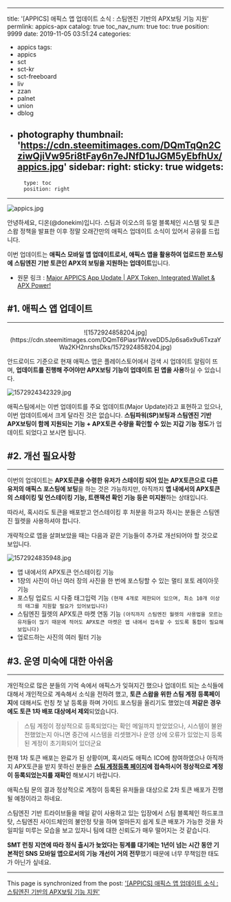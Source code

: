 
---
title: '[APPICS] 애픽스 앱 업데이트 소식 : 스팀엔진 기반의 APX보팅 기능 지원'
permlink: appics-apx
catalog: true
toc_nav_num: true
toc: true
position: 9999
date: 2019-11-05 03:51:24
categories:
- appics
tags:
- appics
- sct
- sct-kr
- sct-freeboard
- liv
- zzan
- palnet
- union
- dblog
- photography
thumbnail: 'https://cdn.steemitimages.com/DQmTqQn2CziwQjiVw95ri8tFay6n7eJNfD1uJGM5yEbfhUx/appics.jpg'
sidebar:
    right:
        sticky: true
widgets:
    -
        type: toc
        position: right
---


![appics.jpg](https://cdn.steemitimages.com/DQmTqQn2CziwQjiVw95ri8tFay6n7eJNfD1uJGM5yEbfhUx/appics.jpg)

안녕하세요, 디온(@donekim)입니다. 스팀과 이오스의 듀얼 블록체인 시스템 및 토큰 스왑 정책을 발표한 이후 정말 오래간만의 애픽스 업데이트 소식이 있어서 공유를 드립니다.

이번 업데이트는 **애픽스 모바일 앱 업데이트로서, 애픽스 앱을 활용하여 업로드한 포스팅에 스팀엔진 기반 토큰인 APX의 보팅을 지원하는 업데이트**입니다.

- 원문 링크 : [Major APPICS App Update | APX Token, Integrated Wallet & APX Power!](https://steemit.com/appics/@sirwinchester/appics-v1-appics-im-39442)

## #1. 애픽스 앱 업데이트
---

<center>![1572924858204.jpg](https://cdn.steemitimages.com/DQmT6Piasr1WxveDD5Jp6sa6x9u6TxzaYWa2KH2nrshsDks/1572924858204.jpg)</center>

안드로이드 기준으로 현재 애픽스 앱은 플레이스토어에서 검색 시 업데이트 알림이 뜨며, **업데이트를 진행해 주어야만 APX보팅 기능이 업데이트 된 앱을 사용**하실 수 있습니다. 

![1572924342329.jpg](https://cdn.steemitimages.com/DQmetrLBrGjVsnPm7nnXEhNZjxihLtTTxu9qwntEnTuHSVM/1572924342329.jpg)


애픽스팀에서는 이번 업데이트를 주요 업데이트(Major Update)라고 표현하고 있으나, 이번 업데이트에서 크게 달라진 것은 없습니다. **스팀파워(SP)보팅과 스팀엔진 기반 APX보팅이 함께 지원되는 기능 + APX토큰 수량을 확인할 수 있는 지갑 기능 정도**가 업데이트 되었다고 보시면 됩니다.

## #2. 개선 필요사항
---

이번의 업데이트는 **APX토큰을 수령한 유저가 스테이킹 되어 있는 APX토큰으로 다른 유저의 애픽스 포스팅에 보팅**을 하는 것은 가능하지만, 아직까지 **앱 내에서의 APX토큰의 스테이킹 및 언스테이킹 기능, 트랜잭션 확인 기능 등은 미지원**하는 상태입니다. 

따라서, 혹시라도 토큰을 배포받고 언스테이킹 후 처분을 하고자 하시는 분들은 스팀엔진 월렛을 사용하셔야 합니다.

개략적으로 앱을 살펴보았을 때는 다음과 같은 기능들이 추가로 개선되어야 할 것으로 보입니다.

![1572924835948.jpg](https://cdn.steemitimages.com/DQmZJUSJAEyiv5Krt6hHPTSAmt38KDyEdTXFunJoHAHNvvb/1572924835948.jpg)

- 앱 내에서의 APX토큰 언스테이킹 기능
- 1장의 사진이 아닌 여러 장의 사진을 한 번에 포스팅할 수 있는 멀티 포토 레이아웃 기능
- 포스팅 업로드 시 다중 태그입력 기능 `(현재 4개로 제한되어 있으며, 최소 10개 이상의 태그를 지원할 필요가 있어보입니다)`
- 스팀엔진 월렛의 APX토큰 마켓 연동 기능 `(아직까지 스팀엔진 월렛의 사용법을 모르는 유저들이 많기 때문에 적어도 APX토큰 마켓은 앱 내에서 접속할 수 있도록 통합이 필요해보입니다)`
- 업로드하는 사진의 여러 필터 기능

## #3. 운영 미숙에 대한 아쉬움
---

개인적으로 많은 분들의 기억 속에서 애픽스가 잊혀지긴 했으나 업데이트 되는 소식들에 대해서 개인적으로 계속해서 소식을 전하려 했고, **토큰 스왑을 위한 스팀 계정 등록페이지**에 대해서도 런칭 첫 날 등록을 하며 가이드 포스팅을 올리기도 했었는데 **저같은 경우에도 토큰 1차 배포 대상에서 제외**되었습니다.

> 스팀 계정이 정상적으로 등록되었다는 확인 메일까지 받았었으나, 시스템이 불완전했었는지 아니면 중간에 시스템을 리셋했거나 운영 상에 오류가 있었는지 등록된 계정이 초기화되어 있더군요

현재 1차 토큰 배포는 완료가 된 상황이며, 혹시라도 애픽스 ICO에 참여하였으나 아직까지 APX토큰을 받지 못하신 분들은 **[스팀 계정등록 페이지](https://token.appics.com/)에 접속하시어 정상적으로 계정이 등록되었는지를 재확인** 해보시기 바랍니다.

애픽스팀 문의 결과 정상적으로 계정이 등록된 유저들을 대상으로 2차 토큰 배포가 진행될 예정이라고 하네요.


스팀엔진 기반 트라이브들을 매일 같이 사용하고 있는 입장에서 스팀 블록체인 하드포크 탓, 스팀엔진 사이드체인의 불안정 탓을 하며 얼마든지 쉽게 토큰 배포가 가능한 것을 차일피일 미루는 모습을 보고 있자니 팀에 대한 신뢰도가 매우 떨어지는 것 같습니다.

**SMT 런칭 지연에 따라 정식 출시가 늦었다는 핑계를 대기에는 1년이 넘는 시간 동안 기본적인 SNS 모바일 앱으로서의 기능 개선이 거의 전무**했기 때문에 너무 무책임한 태도가 아닌가 싶네요.

- - -

This page is synchronized from the post: ['[APPICS] 애픽스 앱 업데이트 소식 : 스팀엔진 기반의 APX보팅 기능 지원'](https://steemit.com/@donekim/appics-apx)
